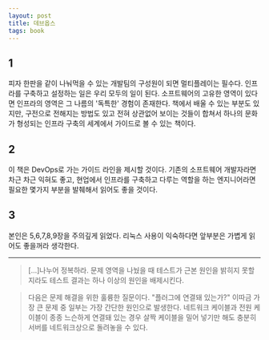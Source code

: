 ```yaml
---
layout: post
title: 데브옵스
tags: book
---
```


## 1
피자 한판을 같이 나눠먹을 수 있는 개발팀의 구성원이 되면 멀티플레이는 필수다. 인프라를 구축하고 설정하는 일은 우리 모두의 일이 된다. 소프트웨어의 고유한 영역이 있다면 인프라의 영역은 그 나름의 '독특한' 경험이 존재한다. 책에서 배울 수 있는 부분도 있지만, 구전으로 전해지는 방법도 있고 전혀 상관없어 보이는 것들이 합쳐서 하나의 문화가 형성되는 인프라 구축의 세계에서 가이드로 볼 수 있는 책이다.

## 2
이 책은 DevOps로 가는 가이드 라인을 제시할 것이다. 기존의 소프트웨어 개발자라면 차근 차근 익혀도 좋고, 현업에서 인프라를 구축하고 다루는 역할을 하는 엔지니어라면 필요한 몇가지 부분을 발췌해서 읽어도 좋을 것이다.

## 3
본인은 5,6,7,8,9장을 주의깊게 읽었다. 리눅스 사용이 익숙하다면 앞부분은 가볍게 읽어도 좋을꺼라 생각한다.

-----

> [...]나누어 정복하라. 문제 영역을 나눴을 때 테스트가 근본 원인을 밝히지 못할지라도 테스트 결과는 하나 이상의 원인을 배제시킨다.

> 다음은 문제 해결을 위한 훌륭한 질문이다. "플러그에 연결돼 있는가?" 이따금 가장 큰 문제 중 일부는 가장 간단한 원인으로 발생한다. 네트워크 케이블과 전원 케이블이 종종 느슨하게 연결돼 있는 경우 살짝 케이블을 밀어 넣기만 해도 충분히 서버를 네트워크상으로 돌려놓을 수 있다.

> 
